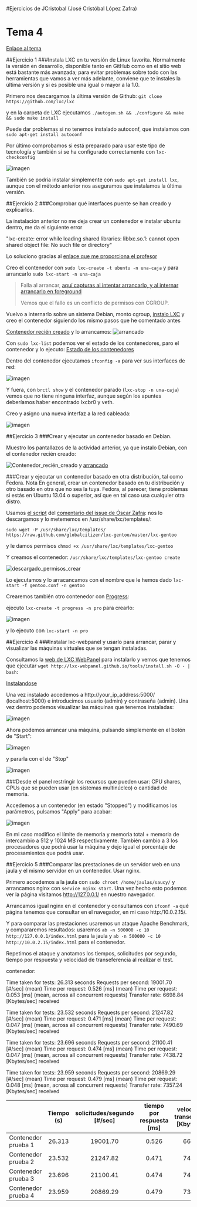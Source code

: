#Ejercicios de JCristobal (José Cristóbal López Zafra)

# Tema 4

[Enlace al tema](http://jj.github.io/IV/documentos/temas/Contenedores)


##Ejercicio 1
###Instala LXC en tu versión de Linux favorita. Normalmente la versión en desarrollo, disponible tanto en GitHub como en el sitio web está bastante más avanzada; para evitar problemas sobre todo con las herramientas que vamos a ver más adelante, conviene que te instales la última versión y si es posible una igual o mayor a la 1.0.

Primero nos descargamos la última versión de Github:
`git clone https://github.com/lxc/lxc`

y en la carpeta de LXC ejecutamos `./autogen.sh && ./configure && make && sudo make install`

Puede dar problemas si no tenemos instalado autoconf, que instalamos con `sudo apt-get install autoconf`

Por último comprobamos si está preparado para usar este tipo de tecnología y también si se ha configurado correctamente con `lxc-checkconfig`
		
![imagen](http://i.imgur.com/HRgX8yc.png)

También se podría instalar simplemente con `sudo apt-get install lxc`, aunque con el método anterior nos aseguramos que instalamos la última versión.


##Ejercicio 2
###Comprobar qué interfaces puente se han creado y explicarlos.

La instalación anterior no me deja crear un contenedor e instalar ubuntu dentro, me da el siguiente error

"lxc-create: error while loading shared libraries: liblxc.so.1: cannot open shared object file: No such file or directory"

Lo soluciono gracias al [enlace que me proporciona el profesor](https://lists.linuxcontainers.org/pipermail/lxc-users/2014-January/006069.html)


Creo el contenedor con `sudo lxc-create -t ubuntu -n una-caja` y para arrancarlo `sudo lxc-start -n una-caja`


> Falla al arrancar, [aquí capturas al intentar arrancarlo, y al internar arrancarlo en foreground](http://i.imgur.com/ymzHosW.png)
> 
> Vemos que el fallo es un conflicto de permisos con CGROUP.
> 


Vuelvo a internarlo sobre un sistema Debian, monto cgroup, [instalo LXC](https://wiki.debian.org/LXC#Installation) y creo el contenedor siguiendo los mismo pasos que he comentado antes

[Contenedor recién creado](http://i.imgur.com/HvOMhV8.png) y lo arrancamos: ![arrancado](http://i.imgur.com/dhErc2R.png)


Con `sudo lxc-list` podemos ver el estado de los contenedores, paro el contenedor y lo ejecuto: [Estado de los contenedores](http://i.imgur.com/YwcvSSL.png)


Dentro del contenedor ejecutamos `ifconfig -a` para ver sus interfaces de red:

![imagen](http://i.imgur.com/SDVwA8Z.png)


Y fuera, con `brctl show` y el contenedor parado (`lxc-stop -n una-caja`) vemos que no tiene ninguna interfaz, aunque según los apuntes deberíamos haber encontrado lxcbr0 y veth.

Creo y asigno una nueva interfaz a la red cableada:

![imagen](http://i.imgur.com/mflfRii.png)




##Ejercicio 3
###Crear y ejecutar un contenedor basado en Debian.

Muestro los pantallazos de la actividad anterior, ya que instalo Debian, con el contenedor recién creado:

![Contenedor_recién_creado](http://i.imgur.com/HvOMhV8.png) y [arrancado](http://i.imgur.com/dhErc2R.png)


###Crear y ejecutar un contenedor basado en otra distribución, tal como Fedora. Nota En general, crear un contenedor basado en tu distribución y otro basado en otra que no sea la tuya. Fedora, al parecer, tiene problemas si estás en Ubuntu 13.04 o superior, así que en tal caso usa cualquier otra distro. 


Usamos [el script](https://raw.githubusercontent.com/globalcitizen/lxc-gentoo/master/lxc-gentoo) del [comentario del issue de Óscar Zafra](https://github.com/IV-GII/GII-2013/issues/87#issuecomment-28639976): nos lo descargamos y lo metememos en /usr/share/lxc/templates/:

`sudo wget -P /usr/share/lxc/templates/ https://raw.github.com/globalcitizen/lxc-gentoo/master/lxc-gentoo`

y le damos permisos `chmod +x /usr/share/lxc/templates/lxc-gentoo`

Y creamos el contenedor: `/usr/share/lxc/templates/lxc-gentoo create`

![descargado_permisos_crear](http://i.imgur.com/wnOqH80.png)


Lo ejecutamos y lo arracancamos con el nombre que le hemos dado `lxc-start -f gentoo.conf -n gentoo`



Crearemos también otro contenedor con [Progress](https://www.progress.com/):

ejecuto `lxc-create -t progress -n pro` para crearlo:


![imagen](http://i.imgur.com/iKYY7Xj.png)

y lo ejecuto con `lxc-start -n pro`
 



##Ejercicio 4
###Instalar lxc-webpanel y usarlo para arrancar, parar y visualizar las máquinas virtuales que se tengan instaladas.


Consultamos la [web de LXC WebPanel](http://lxc-webpanel.github.io/install.html) para instalarlo y vemos que tenemos que ejecutar `wget http://lxc-webpanel.github.io/tools/install.sh -O - | bash`:

[Instalandose](http://i.imgur.com/JQ2Mj9z.png)

Una vez instalado accedemos a http://your_ip_address:5000/ (localhost:5000) e introducimos usuario (admin) y contraseña (admin). Una vez dentro podemos visualizar las máquinas que tenemos instaladas:

![imagen](http://i.imgur.com/PpKaGqv.png)

Ahora podemos arrancar una máquina, pulsando simplemente en el botón de "Start":

![imagen](http://i.imgur.com/azZxjXt.png)

y pararla con el de "Stop"

![imagen](http://i.imgur.com/8egawv4.png)


###Desde el panel restringir los recursos que pueden usar: CPU shares, CPUs que se pueden usar (en sistemas multinúcleo) o cantidad de memoria.

Accedemos a un contenedor (en estado "Stopped") y modificamos los parámetros, pulsamos "Apply" para acabar:

![imagen](http://i.imgur.com/BPkV7WO.png)

En mi caso modifico el límite de memoria y memoria total + memoria de intercambio a 512 y 1024 MB respectivamente. También cambio a 3 los procesadores que podrá usar la máquina y dejo igual el porcentaje de procesamientos que podrá usar.


##Ejercicio 5
###Comparar las prestaciones de un servidor web en una jaula y el mismo servidor en un contenedor. Usar nginx.

Primero accedemos a la jaula con `sudo chroot /home/jaulas/saucy/` y arrancamos nginx con `service nginx start`. Una vez hecho esto podemos ver la página visitamos http://127.0.0.1/ en nuestro navegador.

Arrancamos igual nginx en el contenedor y consultamos con `ifconf -a` qué página tenemos que consultar en el navegador, en mi caso http:/10.0.2.15/.

Y para comparar las prestaciones usaremos un ataque Apache Benchmark, y compararemos resultados: usaremos `ab -n 500000 -c 10 http://127.0.0.1/index.html` para la jaula y `ab -n 500000 -c 10 http://10.0.2.15/index.html` para el contenedor.

Repetimos el ataque y anotamos los tiempos, solicitudes por segundo, tiempo por respuesta y velocidad de transeferencia al realizar el test.

contenedor:

Time taken for tests:   26.313 seconds
Requests per second:    19001.70 [#/sec] (mean)
Time per request:       0.526 [ms] (mean)
Time per request:       0.053 [ms] (mean, across all concurrent requests)
Transfer rate:          6698.84 [Kbytes/sec] received


Time taken for tests: 23.532 seconds
Requests per second:    21247.82 [#/sec] (mean)
Time per request:       0.471 [ms] (mean)
Time per request:       0.047 [ms] (mean, across all concurrent requests)
Transfer rate:          7490.69 [Kbytes/sec] received


Time taken for tests:   23.696 seconds
Requests per second:    21100.41 [#/sec] (mean)
Time per request:       0.474 [ms] (mean)
Time per request:       0.047 [ms] (mean, across all concurrent requests)
Transfer rate:          7438.72 [Kbytes/sec] received


Time taken for tests:   23.959 seconds
Requests per second:    20869.29 [#/sec] (mean)
Time per request:       0.479 [ms] (mean)
Time per request:       0.048 [ms] (mean, across all concurrent requests)
Transfer rate:          7357.24 [Kbytes/sec] received


|                       | Tiempo (s) | solicitudes/segundo [#/sec] | tiempo por respuesta [ms]| velocidad de transeferencia [Kbytes/sec] |
| --------------------- | :--------: | :-------------------------: | :----------------------: | :-------------------------------------:  |
| Contenedor prueba 1   | 26.313     | 19001.70                    | 0.526                    | 6698.84                                  |
| Contenedor prueba 2   | 23.532     | 21247.82                    | 0.471                    | 7490.69                                  |
| Contenedor prueba 3   | 23.696     | 21100.41                    | 0.474                    | 7438.72                                  |
| Contenedor prueba 4   | 23.959     | 20869.29                    | 0.479                    | 7357.24                                  |










